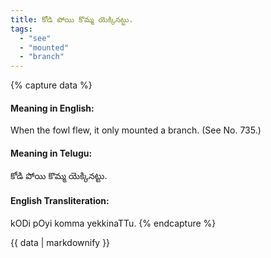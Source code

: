 ```yaml
---
title: కోడి పోయి కొమ్మ యెక్కినట్టు.
tags:
  - "see"
  - "mounted"
  - "branch"
---
```


{% capture data %}
#### Meaning in English:
When the fowl flew, it only mounted a branch.
(See No. 735.)

#### Meaning in Telugu:
కోడి పోయి కొమ్మ యెక్కినట్టు.

#### English Transliteration:
kODi pOyi komma yekkinaTTu.
{% endcapture %}

<div class="notice">{{ data | markdownify }}</div>

